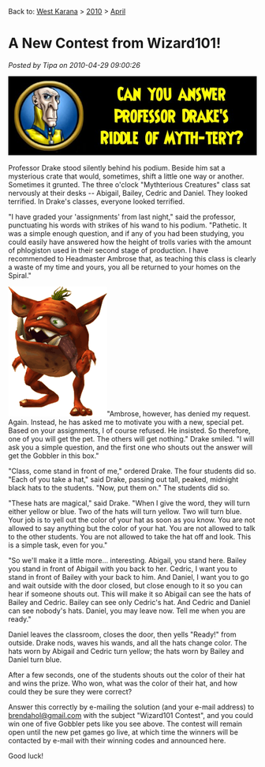 Back to: [West Karana](/posts/westkarana.md) > [2010](/posts/2010/westkarana.md) > [April](./westkarana.md)
# A New Contest from Wizard101!

*Posted by Tipa on 2010-04-29 09:00:26*

![](../../../uploads/2010/04/mythtery.jpg "He's cruel, but fair, but mostly cruel.")

Professor Drake stood silently behind his podium. Beside him sat a mysterious crate that would, sometimes, shift a little one way or another. Sometimes it grunted. The three o'clock "Mythterious Creatures" class sat nervously at their desks -- Abigail, Bailey, Cedric and Daniel. They looked terrified. In Drake's classes, everyone looked terrified.

"I have graded your 'assignments' from last night," said the professor, punctuating his words with strikes of his wand to his podium. "Pathetic. It was a simple enough question, and if any of you had been studying, you could easily have answered how the height of trolls varies with the amount of phlogiston used in their second stage of production. I have recommended to Headmaster Ambrose that, as teaching this class is clearly a waste of my time and yours, you all be returned to your homes on the Spiral."

![](../../../uploads/2010/04/pet.gif "A Gobbler!")"Ambrose, however, has denied my request. Again. Instead, he has asked me to motivate you with a new, special pet. Based on your assignments, I of course refused. He insisted. So therefore, one of you will get the pet. The others will get nothing." Drake smiled. "I will ask you a simple question, and the first one who shouts out the answer will get the Gobbler in this box."

"Class, come stand in front of me," ordered Drake. The four students did so. "Each of you take a hat," said Drake, passing out tall, peaked, midnight black hats to the students. "Now, put them on." The students did so.

"These hats are magical," said Drake. "When I give the word, they will turn either yellow or blue. Two of the hats will turn yellow. Two will turn blue. Your job is to yell out the color of your hat as soon as you know. You are not allowed to say anything but the color of your hat. You are not allowed to talk to the other students. You are not allowed to take the hat off and look. This is a simple task, even for you."

"So we'll make it a little more... interesting. Abigail, you stand here. Bailey you stand in front of Abigail with you back to her. Cedric, I want you to stand in front of Bailey with your back to him. And Daniel, I want you to go and wait outside with the door closed, but close enough to it so you can hear if someone shouts out. This will make it so Abigail can see the hats of Bailey and Cedric. Bailey can see only Cedric's hat. And Cedric and Daniel can see nobody's hats. Daniel, you may leave now. Tell me when you are ready."

Daniel leaves the classroom, closes the door, then yells "Ready!" from outside. Drake nods, waves his wands, and all the hats change color. The hats worn by Abigail and Cedric turn yellow; the hats worn by Bailey and Daniel turn blue.

After a few seconds, one of the students shouts out the color of their hat and wins the prize. Who won, what was the color of their hat, and how could they be sure they were correct?

Answer this correctly by e-mailing the solution (and your e-mail address) to [brendahol@gmail.com](mailto:brendahol@gmail.com) with the subject "Wizard101 Contest", and you could win one of five Gobbler pets like you see above. The contest will remain open until the new pet games go live, at which time the winners will be contacted by e-mail with their winning codes and announced here.

Good luck!


